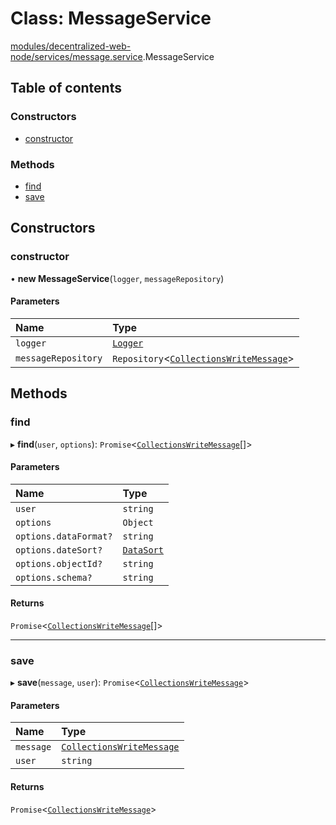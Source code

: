 # Class: MessageService

[modules/decentralized-web-node/services/message.service](../modules/modules_decentralized_web_node_services_message_service.md).MessageService

## Table of contents

### Constructors

- [constructor](modules_decentralized_web_node_services_message_service.MessageService.md#constructor)

### Methods

- [find](modules_decentralized_web_node_services_message_service.MessageService.md#find)
- [save](modules_decentralized_web_node_services_message_service.MessageService.md#save)

## Constructors

### constructor

• **new MessageService**(`logger`, `messageRepository`)

#### Parameters

| Name | Type |
| :------ | :------ |
| `logger` | [`Logger`](modules_logger_logger_service.Logger.md) |
| `messageRepository` | `Repository`<[`CollectionsWriteMessage`](modules_decentralized_web_node_entities_collections_write_message_entity.CollectionsWriteMessage.md)\> |

## Methods

### find

▸ **find**(`user`, `options`): `Promise`<[`CollectionsWriteMessage`](modules_decentralized_web_node_entities_collections_write_message_entity.CollectionsWriteMessage.md)[]\>

#### Parameters

| Name | Type |
| :------ | :------ |
| `user` | `string` |
| `options` | `Object` |
| `options.dataFormat?` | `string` |
| `options.dateSort?` | [`DataSort`](../modules/modules_decentralized_web_node_dtos_collections_query_descriptor_dto.md#datasort) |
| `options.objectId?` | `string` |
| `options.schema?` | `string` |

#### Returns

`Promise`<[`CollectionsWriteMessage`](modules_decentralized_web_node_entities_collections_write_message_entity.CollectionsWriteMessage.md)[]\>

___

### save

▸ **save**(`message`, `user`): `Promise`<[`CollectionsWriteMessage`](modules_decentralized_web_node_entities_collections_write_message_entity.CollectionsWriteMessage.md)\>

#### Parameters

| Name | Type |
| :------ | :------ |
| `message` | [`CollectionsWriteMessage`](modules_decentralized_web_node_entities_collections_write_message_entity.CollectionsWriteMessage.md) |
| `user` | `string` |

#### Returns

`Promise`<[`CollectionsWriteMessage`](modules_decentralized_web_node_entities_collections_write_message_entity.CollectionsWriteMessage.md)\>
